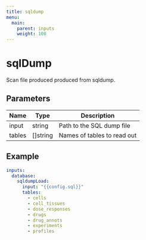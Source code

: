 ```yaml
---
title: sqldump
menu:
  main:
    parent: inputs
    weight: 100
---
```


# sqlDump
Scan file produced produced from sqldump. 

## Parameters

| Name | Type | Description |
|-------|---|--------|
| input | string | Path to the SQL dump file | 
| tables | []string | Names of tables to read out |

## Example

```yaml
inputs:
  database:
    sqldumpLoad:
      input: "{{config.sql}}"
      tables:
        - cells
        - cell_tissues
        - dose_responses
        - drugs
        - drug_annots
        - experiments
        - profiles
```
